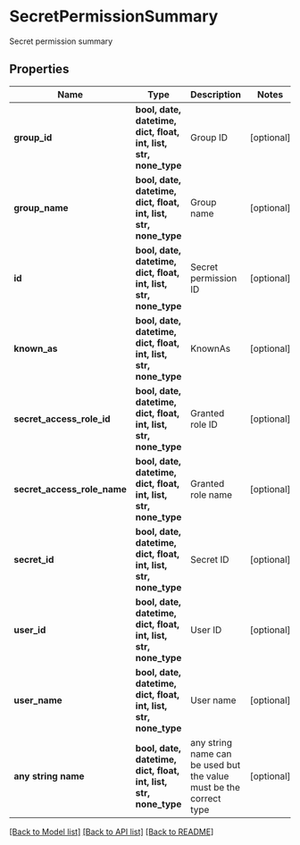 # SecretPermissionSummary

Secret permission summary

## Properties
Name | Type | Description | Notes
------------ | ------------- | ------------- | -------------
**group_id** | **bool, date, datetime, dict, float, int, list, str, none_type** | Group ID | [optional] 
**group_name** | **bool, date, datetime, dict, float, int, list, str, none_type** | Group name | [optional] 
**id** | **bool, date, datetime, dict, float, int, list, str, none_type** | Secret permission ID | [optional] 
**known_as** | **bool, date, datetime, dict, float, int, list, str, none_type** | KnownAs | [optional] 
**secret_access_role_id** | **bool, date, datetime, dict, float, int, list, str, none_type** | Granted role ID | [optional] 
**secret_access_role_name** | **bool, date, datetime, dict, float, int, list, str, none_type** | Granted role name | [optional] 
**secret_id** | **bool, date, datetime, dict, float, int, list, str, none_type** | Secret ID | [optional] 
**user_id** | **bool, date, datetime, dict, float, int, list, str, none_type** | User ID | [optional] 
**user_name** | **bool, date, datetime, dict, float, int, list, str, none_type** | User name | [optional] 
**any string name** | **bool, date, datetime, dict, float, int, list, str, none_type** | any string name can be used but the value must be the correct type | [optional]

[[Back to Model list]](../README.md#documentation-for-models) [[Back to API list]](../README.md#documentation-for-api-endpoints) [[Back to README]](../README.md)


